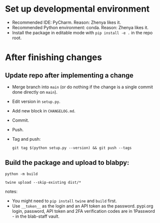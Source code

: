# Set up developmental environment

- Recommended IDE: PyCharm. Reason: Zhenya likes it.
- Recommended Python environment: conda. Reason: Zhenya likes it.
- Install the package in editable mode with `pip install -e .` in the repo root.

# After finishing changes

## Update repo after implementing a change

- Merge branch into `main` (or do nothing if the change is a single commit done directly on `main`).
- Edit version in `setup.py`.
- Add new block in `CHANGELOG.md`.
- Commit.
- Push.
- Tag and push:
    
    ```shell
    git tag $(python setup.py --version) && git push --tags
    ```

## Build the package and upload to blabpy:

```shell
python -m build
```

```shell
twine upload --skip-existing dist/*
```

notes:
- You might need to `pip install` `twine` and `build` first.
- Use `__token__` as the login and an API token as the password. pypi.org login, password, API token and 2FA verification codes are in 1Password - in the blab-staff vault.
